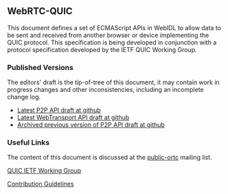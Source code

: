 ## WebRTC-QUIC 

This document defines a set of ECMAScript APIs in WebIDL to allow data to be sent
and received from another browser or device implementing the QUIC
protocol. This specification is being developed in conjunction with a protocol
specification developed by the IETF QUIC Working Group.

### Published Versions

The editors' draft is the tip-of-tree of this document, it may contain work in
progress changes and other inconsistencies, including an incomplete change log.

* [Latest P2P API draft at github](https://w3c.github.io/webrtc-quic/)
* [Latest WebTransport API draft at github](https://w3c.github.io/webrtc-quic/webtransport2.html)
* [Archived previous version of P2P API draft at github](https://w3c.github.io/webrtc-quic/index-old.html)

### Useful Links

The content of this document is discussed at the
[public-ortc](https://lists.w3.org/Archives/Public/public-ortc/)
mailing list.

[QUIC IETF Working Group](https://tools.ietf.org/wg/quic/)

[Contribution Guidelines](CONTRIBUTING.md)
